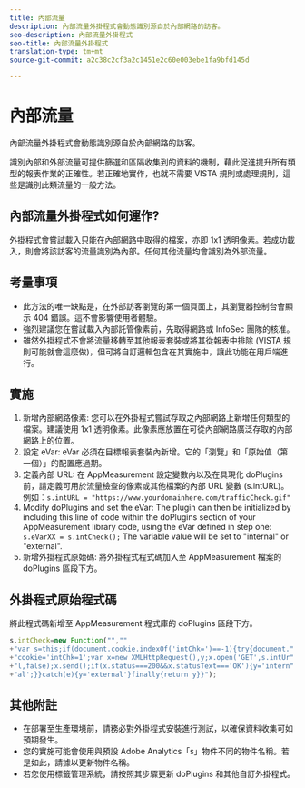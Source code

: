 ```yaml
---
title: 內部流量
description: 內部流量外掛程式會動態識別源自於內部網路的訪客。
seo-description: 內部流量外掛程式
seo-title: 內部流量外掛程式
translation-type: tm+mt
source-git-commit: a2c38c2cf3a2c1451e2c60e003ebe1fa9bfd145d

---
```



# 內部流量

內部流量外掛程式會動態識別源自於內部網路的訪客。

識別內部和外部流量可提供篩選和區隔收集到的資料的機制，藉此促進提升所有類型的報表作業的正確性。若正確地實作，也就不需要 VISTA 規則或處理規則，這些是識別此類流量的一般方法。

## 內部流量外掛程式如何運作?

外掛程式會嘗試載入只能在內部網路中取得的檔案，亦即 1x1 透明像素。若成功載入，則會將該訪客的流量識別為內部。任何其他流量均會識別為外部流量。

## 考量事項

* 此方法的唯一缺點是，在外部訪客瀏覽的第一個頁面上，其瀏覽器控制台會顯示 404 錯誤。這不會影響使用者體驗。
* 強烈建議您在嘗試載入內部託管像素前，先取得網路或 InfoSec 團隊的核准。
* 雖然外掛程式不會將流量移轉至其他報表套裝或將其從報表中排除 (VISTA 規則可能就會這麼做)，但可將自訂邏輯包含在其實施中，讓此功能在用戶端進行。

## 實施

1. 新增內部網路像素: 您可以在外掛程式嘗試存取之內部網路上新增任何類型的檔案。建議使用 1x1 透明像素。此像素應放置在可從內部網路廣泛存取的內部網路上的位置。
1. 設定 eVar: eVar 必須在目標報表套裝內新增。它的「瀏覽」和「原始值（第一個）」的配置應過期。
1. 定義內部 URL: 在 AppMeasurement 設定變數內以及在具現化 doPlugins 前，請定義可用於流量檢查的像素或其他檔案的內部 URL 變數 (s.intURL)。例如︰`s.intURL = "https://www.yourdomainhere.com/trafficCheck.gif"`
1. Modify doPlugins and set the eVar: The plugin can then be initialized by including this line of code within the doPlugins section of your AppMeasurement library code, using the eVar defined in step one: `s.eVarXX = s.intCheck();`
The variable value will be set to "internal" or "external".
1. 新增外掛程式原始碼: 將外掛程式程式碼加入至 AppMeasurement 檔案的 doPlugins 區段下方。

## 外掛程式原始程式碼

將此程式碼新增至 AppMeasurement 程式庫的 doPlugins 區段下方。

```JavaScript
s.intCheck=new Function("",""
+"var s=this;if(document.cookie.indexOf('intChk=')==-1){try{document."
+"cookie='intChk=1';var x=new XMLHttpRequest(),y;x.open('GET',s.intUr"
+"l,false);x.send();if(x.status===200&&x.statusText==='OK'){y='intern"
+"al';}}catch(e){y='external'}finally{return y}}");
```

## 其他附註

* 在部署至生產環境前，請務必對外掛程式安裝進行測試，以確保資料收集可如預期發生。
* 您的實施可能會使用與預設 Adobe Analytics「s」物件不同的物件名稱。若是如此，請據以更新物件名稱。
* 若您使用標籤管理系統，請按照其步驟更新 doPlugins 和其他自訂外掛程式。
